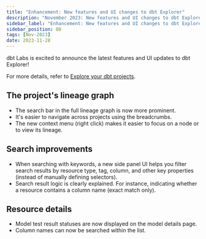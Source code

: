 ```yaml
---
title: "Enhancement: New features and UI changes to dbt Explorer"
description: "November 2023: New features and UI changes to dbt Explorer, including a new filter panel, improved lineage graph, and detailed resource information."
sidebar_label: "Enhancement: New features and UI changes to dbt Explorer"
sidebar_position: 08
tags: [Nov-2023]
date: 2023-11-28
---
```


dbt Labs is excited to announce the latest features and UI updates to dbt Explorer!

For more details, refer to [Explore your dbt projects](/docs/collaborate/explore-projects).

## The project's lineage graph 

- The search bar in the full lineage graph is now more prominent. 
- It's easier to navigate across projects using the breadcrumbs.
- The new context menu (right click) makes it easier to focus on a node or to view its lineage.

<LoomVideo id='1d28cc6443a94f00bbcb43d6ab3ad0d9' />

## Search improvements 

- When searching with keywords, a new side panel UI helps you filter search results by resource type, tag, column, and other key properties (instead of manually defining selectors). 
- Search result logic is clearly explained. For instance, indicating whether a resource contains a column name (exact match only).

<LoomVideo id='5c4dc30afa824897a8c8b3ed37cee782?t=14' />

## Resource details
- Model test result statuses are now displayed on the model details page. 
- Column names can now be searched within the list.

<LoomVideo id='04f3e35cdc0c41109e91f7692d432059' />